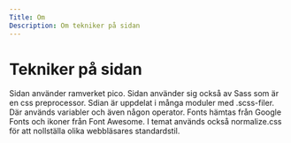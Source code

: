 ```yaml
---
Title: Om
Description: Om tekniker på sidan
---
```


Tekniker på sidan
==================

Sidan använder ramverket pico. Sidan använder sig också av Sass som är en css preprocessor. Sdian är uppdelat i många moduler med .scss-filer. Där används variabler och även någon operator. Fonts hämtas från Google Fonts och ikoner från Font Awesome. I temat används också normalize.css för att nollställa olika webbläsares standardstil.
